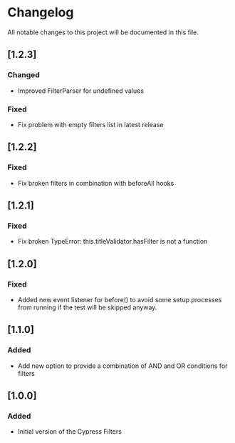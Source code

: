 # Changelog

All notable changes to this project will be documented in this file.

## [1.2.3]

### Changed

- Improved FilterParser for undefined values

### Fixed

- Fix problem with empty filters list in latest release

## [1.2.2]

### Fixed

- Fix broken filters in combination with beforeAll hooks

## [1.2.1]

### Fixed

- Fix broken TypeError: this.titleValidator.hasFilter is not a function

## [1.2.0]

### Fixed

- Added new event listener for before() to avoid some setup processes from running if the test will be skipped anyway.

## [1.1.0]

### Added

- Add new option to provide a combination of AND and OR conditions for filters

## [1.0.0]

### Added

- Initial version of the Cypress Filters
